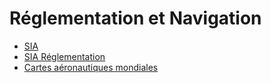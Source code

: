 # Réglementation et Navigation

* [SIA](https://www.sia.aviation-civile.gouv.fr/)
* [SIA Réglementation](https://www.sia.aviation-civile.gouv.fr/reglementation)
* [Cartes aéronautiques mondiales](https://www.skyvector.com)